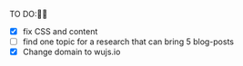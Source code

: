 TO DO:🥷🏿

- [x] fix CSS and content
- [ ] find one topic for a research that can bring 5 blog-posts
- [x] Change domain to wujs.io

